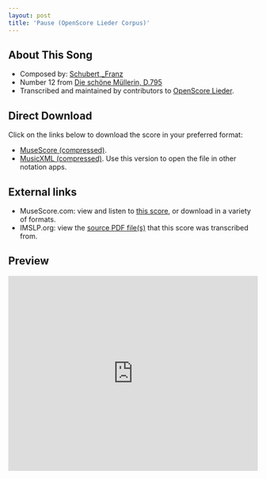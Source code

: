 ```yaml
---
layout: post
title: 'Pause (OpenScore Lieder Corpus)'
---
```


## About This Song

- Composed by: [Schubert,_Franz](https://fourscoreandmore.org/openscore/lieder/Schubert,_Franz)
- Number 12 from [Die schöne Müllerin, D.795](https://fourscoreandmore.org/openscore/lieder/Schubert,_Franz/Die_schöne_Müllerin,_D.795)
- Transcribed and maintained by contributors to [OpenScore Lieder].

[OpenScore Lieder]: https://musescore.com/openscore-lieder-corpus

## Direct Download

Click on the links below to download the score in your preferred format:
- [MuseScore (compressed)](https://github.com/openscore/lieder/blob/main/scores/Schubert,_Franz/Die_schöne_Müllerin,_D.795/12_Pause/lc4985946.mscz?raw=true).
- [MusicXML (compressed)](https://github.com/openscore/lieder/blob/main/scores/Schubert,_Franz/Die_schöne_Müllerin,_D.795/12_Pause/lc4985946.mxl?raw=true). Use this version to open the file in other notation apps.

## External links

- MuseScore.com: view and listen to [this score][MuseScore], or download in a variety of formats.
- IMSLP.org: view the [source PDF file(s)][IMSLP] that this score was transcribed from.

[MuseScore]: https://musescore.com/score/4985946
[IMSLP]: https://imslp.org/wiki/Special:ReverseLookup/03233

## Preview

<iframe width="100%" height="394" src="https://musescore.com/openscore-lieder-corpus/scores/4985946/embed" frameborder="0" allowfullscreen allow="autoplay; fullscreen"></iframe>

